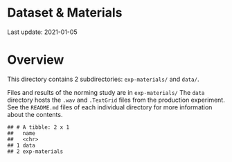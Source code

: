 Dataset & Materials
================

Last update: 2021-01-05

# Overview

This directory contains 2 subdirectories: `exp-materials/` and `data/`.

Files and results of the norming study are in `exp-materials/` The
`data` directory hosts the `.wav` and `.TextGrid` files from the
production experiment. See the `README.md` files of each individual
directory for more information about the contents.

    ## # A tibble: 2 x 1
    ##   name         
    ##   <chr>        
    ## 1 data         
    ## 2 exp-materials
